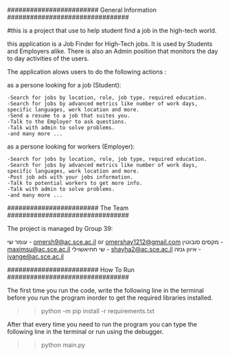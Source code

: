 ######################## General Information ################################

#this is a project that use to help student find a job in the high-tech world.

this application is a Job Finder for High-Tech jobs. 
It is used by Students and Employers alike.
There is also an Admin position that monitors the day to day activities of the users.

The application alows users to do the following actions :

as a persone looking for a job (Student):

	-Search for jobs by location, role, job type, required education.
	-Search for jobs by advanced metrics like number of work days, specific languages, work location and more.
	-Send a resume to a job that suites you.
	-Talk to the Employer to ask questions.
	-Talk with admin to solve problems.
	-and many more ...

as a persone looking for workers (Employer):

	-Search for jobs by location, role, job type, required education.
	-Search for jobs by advanced metrics like number of work days, specific languages, work location and more.
	-Post job ads with your jobs information.
	-Talk to potential workers to get more info.
	-Talk with admin to solve problems.
	-and many more ...


######################## The Team ################################

The project is managed by Group 39: 

עומר שי - omersh9@ac.sce.ac.il or omershay1212@gmail.com
מקסים סובוטין - maximsu@ac.sce.ac.il
שי חחיאשוילי - shayha2@ac.sce.ac.il
איוון גנזה - ivange@ac.sce.ac.il


######################## How To Run ################################

The first time you run the code, write the following line in the terminal before you run the program inorder to get the required libraries installed.

>> python -m pip install -r requirements.txt


After that every time you need to run the program you can type the following line in the terminal or run using the debugger.

>> python main.py
